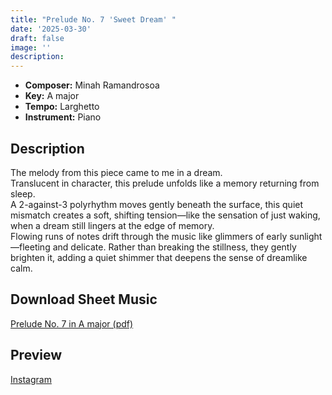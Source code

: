 ```yaml
---
title: "Prelude No. 7 'Sweet Dream' "
date: '2025-03-30'
draft: false
image: ''
description:
---
```


- **Composer:** Minah Ramandrosoa
- **Key:** A major
- **Tempo:** Larghetto
- **Instrument:** Piano

<!--more-->
## Description

The melody from this piece came to me in a dream. <br>
Translucent in character, this prelude unfolds like a memory returning from sleep. <br>
A 2-against-3 polyrhythm moves gently beneath the surface, this quiet mismatch creates a soft, shifting tension—like the sensation of just waking, when a dream still lingers at the edge of memory. <br>
Flowing runs of notes drift through the music like glimmers of early sunlight—fleeting and delicate. Rather than breaking the stillness, they gently brighten it, adding a quiet shimmer that deepens the sense of dreamlike calm.

 ## Download Sheet Music

[Prelude No. 7 in A major (pdf)](/pdfs/Prelude%20No.7%20in%20Amajor.pdf)

 ## Preview 
 
[Instagram](https://www.instagram.com/p/DH09DgQC-VE/)